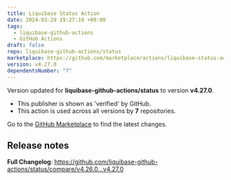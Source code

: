 ```yaml
---
title: Liquibase Status Action
date: 2024-03-29 19:27:19 +00:00
tags:
  - liquibase-github-actions
  - GitHub Actions
draft: false
repo: liquibase-github-actions/status
marketplace: https://github.com/marketplace/actions/liquibase-status-action
version: v4.27.0
dependentsNumber: "7"
---
```



Version updated for **liquibase-github-actions/status** to version **v4.27.0**.
- This publisher is shown as 'verified' by GitHub.
- This action is used across all versions by **7** repositories.

Go to the [GitHub Marketplace](https://github.com/marketplace/actions/liquibase-status-action) to find the latest changes.

## Release notes

**Full Changelog**: https://github.com/liquibase-github-actions/status/compare/v4.26.0...v4.27.0

